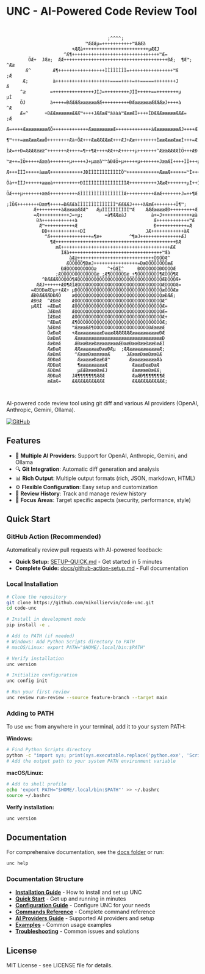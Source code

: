 # UNC - AI-Powered Code Review Tool

```
                                                                              
                                                                              
                                     ;^^^^;                                   
                             ™ÆÆÆµ=+++++++++++™ÆÆÆà                           
                        +ÆÆà++++++++++++++++++++++++µÆÆJ                      
                     ^Æ¶++++++++++++++++++++++++++++++++™Æ=                   
        ÖÆ+  JÆæ;  ÆÆ++++++++++++++++++++++++++++++++++++++ÐÆ;  ¶Æ™; ^Ææ      
       Æ^        Æ¶+++++++++++++++++ÌÌÌÌÌÌÌÌ=++++++++++++++++™Æ        ;Æ     
      Æ;         à++++++++++++++++++++====++++=++=====++++++++J          Æ    
     ^æ         =+++++++++++++++JÌJ=+++++++++JÌÌ+++++==++++++++µ         µÌ   
     ÖJ         à++++=ÐÆÆÆÆææææææÆÆ++++++++++ÐÆææææææÆÆÆÆæJ++++à         ^Æ   
     Æ=^      +ÐÆÆææææææÆÆÆ™++++JÆÆæÆ™àààà™ÆææÆÌ++++ÌÐÆÆÆæææææÆÆÆ=       ;Æ   
     Æ=++++ÆææææææææÆÖ+++++++++++++ÆææææææææÆ+++++++++++++àÆææææææææÆJ++++Æ   
     ¶™+++=ææÆææÆææÖ++++++++Æà+ÖÆ+++ÆæÆÆÆÆæÆ+++ÆJ+Ææ++++++++ÌææÆææÆææÌ+++=Æ   
     ÌÆ=++Ð=ÆÆÆÆæææ^+++++++Æ++++=¶++¶Æ++++ÆÆ++Æ+++++µ+++++++^ÆææÆÆÆÆÌÖ+++ÆÐ   
    ™æ++=ÌÖ+++++Æææà+++++++µ+++++J+µææà™™àÐÆÖ+µ+++++µ+++++++JææÆÌ++++ÌÌ+++µæ  
    Æ+++ÌÌÌ+++++àææÆ++++++++++++JÐÌÌÌÌÌÌÌÌÌÌÌÌÖ™++++++++++++ÆææÆ+++++=™Ì+++Æ  
    Öà++ÌÌJ++++++æææà++++++++++ÐÌÌÌÌÌÌÌÌÌÌÌÌÌÌÌÌÆ++++++++++JÆæÆ+++++++µÌ++ÌÆ  
     ÖÆ+++µ+++++++ææÆ++++++++++ÆÌÌÌÌÌÌÌÌÌÌÌÌÌÌÌÌÆ++++++++++ÆæÆ+++++++J=++¶Æ   
       ;ÌÖÆ++++++++Ðææ¶++++=ÐÆÆÆàÌÌÌÌÌÌÌÌÌÌÌÌÌÌ™ÆÆÆÆJ++++àÆæÆ++++++++Ö¶™;     
          Æ+++++++++àÆææææÆÆÆ^   ÆµÌÌÌÌÌÌÌÌÌÌ™Æ    ÆÆÆææææÆÐ+++++++++Æ        
          =Æ+++++++++++J=+µ;        =à¶ÆÆæàJ         à+=J+++++++++++æà        
           Ðà++++++++++++à                            Æ++++++++++++™Æ         
            Æ™+++++++++++Æ                            Ð+++++++++++=Æ          
             ÐÐ++++++++++++ÐÌ                      JÆ++++++++++++àÆ           
              ^Æ+++++++++++++++=¶æ+          ^¶æJ+++++++++++++++ÆJ            
                ¶Æ++++++++++++++++++++++++++++++++++++++++++++ÐÆ              
                  æÆ++++++++++++++++++++++++++++++++++++++++ÆÆ                
                    ÌÆà++++++++++++++++++++++++++++++++++™Æà                  
                       àÆæ++++++++++++++++++++++++++++ÖÐÖÖÆ^                  
                      ÆÖÖÖÖÖ¶ÐæJ++++++++++++++++=ÐæÐÖÖÖÖÖÖÖæÆ                 
                    ÐÆÖÖÖÖÖÖÖÖÖÖæ    ^+ÖÆÌ^     ÐÖÖÖÖÖÖÖÐÖÖÖÖÆ                
                  ;ÆÖÖÖÖÖÖÖÖÖÖÖÖÖæ ;Æ¶ÖÖÖÖÖÐæ +¶ÖÖÖÖÖÖÖÖ¶ÆÖÖÖ¶Æ               
             ^ÐÆÆÆÆÖÖÖÖÖ¶ÆÖÖÖÖÖÖÖÖÖÖÖÖÖÖÖÖÖÖÖÖÖÖÖÖÖÖÖÖÖÖÖÆÐÖÖÖÆ+              
           ÆÆJ++++++ÆÖ¶ÆÌÆÖÖÖÖÖÖÖÖÖÖÖÖÖÖÖÖÖÖÖÖÖÖÖÖÖÖÖÖÖÖÖÆÖÖÖÖÆ=              
         =ÆÐÐÐæÆÐµ++ÆÆ+ µÐÖÖÖÖÖÖÖÖÖÖÖÖÖÖÖÖÖÖÖÖÖÖÖÖÖÖÖÖÖÖÖæÖÖÖÆæ               
         ÆÐÐÆÆÆÆÐÐÆÖ    æÖÖÖÖÖÖÖÖÖÖÖÖÖÖÖÖÖÖÖÖÖÖÖÖÖÖÖÖÖÖÖÖæÐÆÆ;                
         ÆÐÐÆ  ^ÆÐæÆ    ÆÖÖÖÖÖÖÖÖÖÖÖÖÖÖÖÖÖÖÖÖÖÖÖÖÖÖÖÖÖÖÖÖÆ^                   
         µÆÆÌ  =ÆÐæÆ    ÆÖÖÖÖÖÖÖÖÖÖÖÖÖÖÖÖÖÖÖÖÖÖÖÖÖÖÖÖÖÖÖÖÆ=                   
               JÆÐæÆ    ÆÖÖÖÖÖÖÖÖÖÖÖÖÖÖÖÖÖÖÖÖÖÖÖÖÖÖÖÖÖÖÖÖÆ=                   
               ÌÆÐæÆ    ÆÖÖÖÖÖÖÖÖÖÖÖÖÖÖÖÖÖÖÖÖÖÖÖÖÖÖÖÖÖÖÖÖÆ+                   
               ™ÆÐæÆ    Æ¶ÖÖÖÖÖÖÖÖÖÖÖÖÖÖÖÖÖÖÖÖÖÖÖÖÖÖÖÖÖÖÖÆ;                   
               àÆÐæÆ    ™ÆæææÆÆ¶ÖÖÖÖÖÖÖÖÖÖÖÖÖÖÖÖÖÖÖÖÐÆæææÆ                    
               ÖæÐæÆ    +ÆæææææææææÐæææÆÆÆÆÆÆÆææææææææææÐÆ                    
               ÐæÐæÆ     ÆæææææææææææææææææææææææææææææææÐ                    
               ÆæÐæÆ     ÆÐææÐææÐææææææææÆÐææÐææÐææÐææÐæÆÌ                    
               ÆæÐæÆ     ÆÆæææææææÐææÐÆµ  ;ÆÆæææææææææææÆ;                    
               ÆæÐæÆ     ^ÆæææÐææææææÆ      JÆæææÐææÐææÐÆ                     
               ÆÐÐæÆ      ÆæææææÐææÐÆ^       ÆæææææææææÆà                     
               ÆÐÐæÆ      ¶æææææææææÆ         ÆæææÐææÐæÆ                      
               ÆÐÐæÆ      µÆÆÐæææÐæÆJ         ÆæææææÐæÆÆ;                     
               ÆÐÐæÆ    JÆ¶¶¶¶¶¶¶ÆÆÆ          ÆæÆÐ¶¶¶¶¶¶¶Æ                    
               æÆæÆ=    ÆÆÆÆÆÆÆÆÆÆÆÆ          ÆÆÆÆÆÆÆÆÆÆÆÆ;                   
                                                                              
                                                                                                                                                     
```                                                                              
AI-powered code review tool using git diff and various AI providers (OpenAI, Anthropic, Gemini, Ollama).

[![GitHub](https://img.shields.io/badge/GitHub-nikolliervin%2Fcode--unc-blue?style=flat&logo=github)](https://github.com/nikolliervin/code-unc)

## Features

- 🤖 **Multiple AI Providers**: Support for OpenAI, Anthropic, Gemini, and Ollama
- 🔍 **Git Integration**: Automatic diff generation and analysis
- 📊 **Rich Output**: Multiple output formats (rich, JSON, markdown, HTML)
- ⚙️ **Flexible Configuration**: Easy setup and customization
- 📝 **Review History**: Track and manage review history
- 🎯 **Focus Areas**: Target specific aspects (security, performance, style)

## Quick Start

### GitHub Action (Recommended)
Automatically review pull requests with AI-powered feedback:

- **Quick Setup:** [SETUP-QUICK.md](SETUP-QUICK.md) - Get started in 5 minutes
- **Complete Guide:** [docs/github-action-setup.md](docs/github-action-setup.md) - Full documentation

### Local Installation

```bash
# Clone the repository
git clone https://github.com/nikolliervin/code-unc.git
cd code-unc

# Install in development mode
pip install -e .

# Add to PATH (if needed)
# Windows: Add Python Scripts directory to PATH
# macOS/Linux: export PATH="$HOME/.local/bin:$PATH"

# Verify installation
unc version

# Initialize configuration
unc config init

# Run your first review
unc review run-review --source feature-branch --target main
```

### Adding to PATH

To use `unc` from anywhere in your terminal, add it to your system PATH:

**Windows:**
```bash
# Find Python Scripts directory
python -c "import sys; print(sys.executable.replace('python.exe', 'Scripts'))"
# Add the output path to your system PATH environment variable
```

**macOS/Linux:**
```bash
# Add to shell profile
echo 'export PATH="$HOME/.local/bin:$PATH"' >> ~/.bashrc
source ~/.bashrc
```

**Verify installation:**
```bash
unc version
```

## Documentation

For comprehensive documentation, see the [docs folder](docs/) or run:

```bash
unc help
```

### Documentation Structure

- **[Installation Guide](docs/installation.md)** - How to install and set up UNC
- **[Quick Start](docs/quick-start.md)** - Get up and running in minutes
- **[Configuration Guide](docs/configuration.md)** - Configure UNC for your needs
- **[Commands Reference](docs/commands.md)** - Complete command reference
- **[AI Providers Guide](docs/ai-providers.md)** - Supported AI providers and setup
- **[Examples](docs/examples.md)** - Common usage examples
- **[Troubleshooting](docs/troubleshooting.md)** - Common issues and solutions

## License

MIT License - see LICENSE file for details. 
